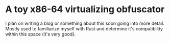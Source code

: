 # A toy x86-64 virtualizing obfuscator

I plan on writing a blog or something about this soon going into more detail. Mostly used to familiarize myself with Rust and determine it's compatibility within this space (it's very good).